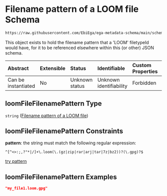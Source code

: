 # Filename pattern of a LOOM file Schema

```txt
https://raw.githubusercontent.com/EbiEga/ega-metadata-schema/main/schemas/EGA.common-definitions.json#/definitions/loomFileFilenamePattern
```

This object exists to hold the filename pattern that a 'LOOM' filetypeId would have, for it to be referenced elsewhere within this (or other) JSON schema.

| Abstract            | Extensible | Status         | Identifiable            | Custom Properties | Additional Properties | Access Restrictions | Defined In                                                                                           |
| :------------------ | :--------- | :------------- | :---------------------- | :---------------- | :-------------------- | :------------------ | :--------------------------------------------------------------------------------------------------- |
| Can be instantiated | No         | Unknown status | Unknown identifiability | Forbidden         | Allowed               | none                | [EGA.common-definitions.json\*](../../../schemas/EGA.common-definitions.json "open original schema") |

## loomFileFilenamePattern Type

`string` ([Filename pattern of a LOOM file](ega-12-definitions-filename-pattern-of-a-loom-file.md))

## loomFileFilenamePattern Constraints

**pattern**: the string must match the following regular expression:&#x20;

```regexp
^[^<>:;,?"*|/]+\.loom(\.(gz|zip|rar|arj|tar|7z|bz2))?(\.gpg)?$
```

[try pattern](https://regexr.com/?expression=%5E%5B%5E%3C%3E%3A%3B%2C%3F%22*%7C%2F%5D%2B%5C.loom\(%5C.\(gz%7Czip%7Crar%7Carj%7Ctar%7C7z%7Cbz2\)\)%3F\(%5C.gpg\)%3F%24 "try regular expression with regexr.com")

## loomFileFilenamePattern Examples

```json
"my_file1.loom.gpg"
```
